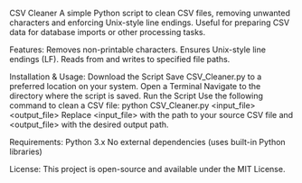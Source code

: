 CSV Cleaner
A simple Python script to clean CSV files, removing unwanted characters and enforcing Unix-style line endings. Useful for preparing CSV data for database imports or other processing tasks.

Features:
Removes non-printable characters.
Ensures Unix-style line endings (LF).
Reads from and writes to specified file paths.

Installation & Usage:
Download the Script
Save CSV_Cleaner.py to a preferred location on your system.
Open a Terminal
Navigate to the directory where the script is saved.
Run the Script
Use the following command to clean a CSV file:
python CSV_Cleaner.py <input_file> <output_file>
Replace <input_file> with the path to your source CSV file and <output_file> with the desired output path.

Requirements:
Python 3.x
No external dependencies (uses built-in Python libraries)

License:
This project is open-source and available under the MIT License.
